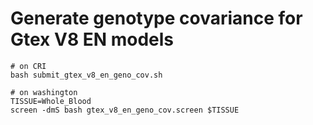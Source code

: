 # Generate genotype covariance for Gtex V8 EN models

```
# on CRI
bash submit_gtex_v8_en_geno_cov.sh
```

```
# on washington
TISSUE=Whole_Blood
screen -dmS bash gtex_v8_en_geno_cov.screen $TISSUE
```